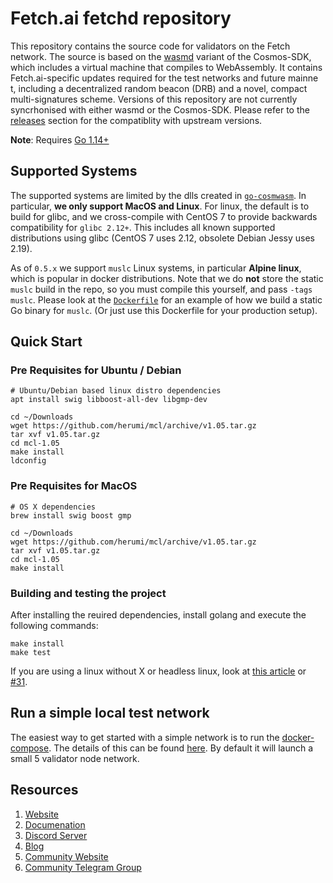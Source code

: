 # Fetch.ai fetchd repository

This repository contains the source code for validators on the Fetch network. The source is based on the [wasmd](https://github.com/CosmWasm/wasmd) variant of the Cosmos-SDK, which includes a virtual machine that compiles to WebAssembly. It contains Fetch.ai-specific updates required for the test networks and future mainne
t, including a decentralized random beacon (DRB) and a novel, compact multi-signatures scheme. Versions of this repository are not currently syncrhonised with either wasmd or the Cosmos-SDK. Please refer to the [releases](https://github.com/fetchai/fetchd/releases) section for the compatiblity with upstream versions.

**Note**: Requires [Go 1.14+](https://golang.org/dl/)

## Supported Systems

The supported systems are limited by the dlls created in [`go-cosmwasm`](https://github.com/CosmWasm/go-cosmwasm). In particular, **we only support MacOS and Linux**.
For linux, the default is to build for glibc, and we cross-compile with CentOS 7 to provide
backwards compatibility for `glibc 2.12+`. This includes all known supported distributions
using glibc (CentOS 7 uses 2.12, obsolete Debian Jessy uses 2.19).

As of `0.5.x` we support `muslc` Linux systems, in particular **Alpine linux**,
which is popular in docker distributions. Note that we do **not** store the
static `muslc` build in the repo, so you must compile this yourself, and pass `-tags muslc`.
Please look at the [`Dockerfile`](./Dockerfile) for an example of how we build a static Go
binary for `muslc`. (Or just use this Dockerfile for your production setup).

## Quick Start

### Pre Requisites for Ubuntu / Debian

```
# Ubuntu/Debian based linux distro dependencies
apt install swig libboost-all-dev libgmp-dev

cd ~/Downloads
wget https://github.com/herumi/mcl/archive/v1.05.tar.gz
tar xvf v1.05.tar.gz
cd mcl-1.05
make install
ldconfig
```

### Pre Requisites for MacOS

```
# OS X dependencies
brew install swig boost gmp

cd ~/Downloads
wget https://github.com/herumi/mcl/archive/v1.05.tar.gz
tar xvf v1.05.tar.gz
cd mcl-1.05
make install
```

### Building and testing the project

After installing the reuired dependencies, install golang and execute the following commands:

```
make install
make test
```

If you are using a linux without X or headless linux, look at [this article](https://ahelpme.com/linux/dbusexception-could-not-get-owner-of-name-org-freedesktop-secrets-no-such-name) or [#31](https://github.com/fetchai/fetchd/issues/31#issuecomment-577058321).

## Run a simple local test network

The easiest way to get started with a simple network is to run the [docker-compose](https://docs.docker.com/compose/). The details of this can be found [here](https://github.com/fetchai/fetchd/blob/master/docker-compose.yml). By default it will launch a small 5 validator node network.

## Resources

1. [Website](https://fetch.ai/)
2. [Documenation](https://docs.fetch.ai/ledger_v2/)
3. [Discord Server](https://discord.gg/UDzpBFa)
4. [Blog](https://fetch.ai/blog)
5. [Community Website](https://community.fetch.ai/)
6. [Community Telegram Group](https://t.me/fetch_ai)
